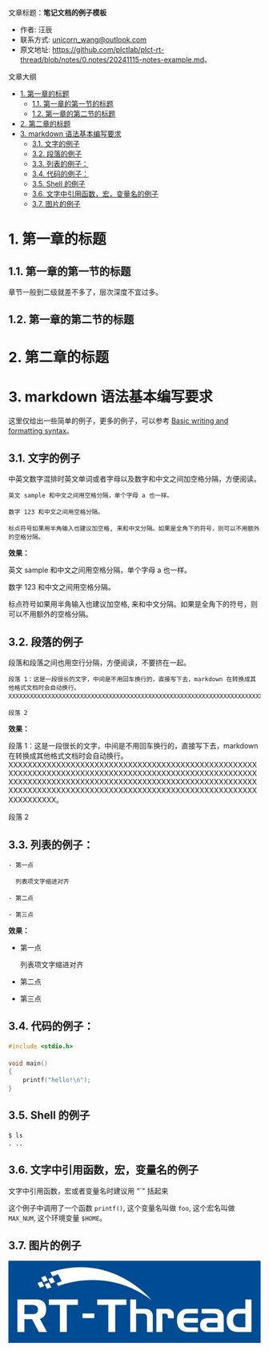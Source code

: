 文章标题：**笔记文档的例子模板**

- 作者: 汪辰
- 联系方式: <unicorn_wang@outlook.com>
- 原文地址: <https://github.com/plctlab/plct-rt-thread/blob/notes/0.notes/20241115-notes-example.md>。

文章大纲

<!-- TOC -->

- [1. 第一章的标题](#1-第一章的标题)
	- [1.1. 第一章的第一节的标题](#11-第一章的第一节的标题)
	- [1.2. 第一章的第二节的标题](#12-第一章的第二节的标题)
- [2. 第二章的标题](#2-第二章的标题)
- [3. markdown 语法基本编写要求](#3-markdown-语法基本编写要求)
	- [3.1. 文字的例子](#31-文字的例子)
	- [3.2. 段落的例子](#32-段落的例子)
	- [3.3. 列表的例子：](#33-列表的例子)
	- [3.4. 代码的例子：](#34-代码的例子)
	- [3.5. Shell 的例子](#35-shell-的例子)
	- [3.6. 文字中引用函数，宏，变量名的例子](#36-文字中引用函数宏变量名的例子)
	- [3.7. 图片的例子](#37-图片的例子)

<!-- /TOC -->

# 1. 第一章的标题

## 1.1. 第一章的第一节的标题

章节一般到二级就差不多了，层次深度不宜过多。

## 1.2. 第一章的第二节的标题

# 2. 第二章的标题

# 3. markdown 语法基本编写要求

这里仅给出一些简单的例子，更多的例子，可以参考 [Basic writing and formatting syntax](https://docs.github.com/zh/get-started/writing-on-github/getting-started-with-writing-and-formatting-on-github/basic-writing-and-formatting-syntax)。

## 3.1. 文字的例子

中英文数字混排时英文单词或者字母以及数字和中文之间加空格分隔，方便阅读。

```
英文 sample 和中文之间用空格分隔，单个字母 a 也一样。

数字 123 和中文之间用空格分隔。

标点符号如果用半角输入也建议加空格, 来和中文分隔。如果是全角下的符号，则可以不用额外的空格分隔。
```

**效果：**

英文 sample 和中文之间用空格分隔，单个字母 a 也一样。

数字 123 和中文之间用空格分隔。

标点符号如果用半角输入也建议加空格, 来和中文分隔。如果是全角下的符号，则可以不用额外的空格分隔。


## 3.2. 段落的例子

段落和段落之间也用空行分隔，方便阅读，不要挤在一起。

```
段落 1：这是一段很长的文字，中间是不用回车换行的，直接写下去，markdown 在转换成其他格式文档时会自动换行。XXXXXXXXXXXXXXXXXXXXXXXXXXXXXXXXXXXXXXXXXXXXXXXXXXXXXXXXXXXXXXXXXXXXXXXXXXXXXXXXXXXXXXXXXXXXXXXXXXXXXXXXXXXXXXXXXXXXXXXXXXXXXXXXXXXXXXXXXXXXXXXXXXXXXXXXXXXXXXXXXXXXXXXXXXXXXXXXXXXXXXXXXXXXXXXXXXXXXXXXXXXXXXXXXXXXXXXXXX。

段落 2
```

**效果：**

段落 1：这是一段很长的文字，中间是不用回车换行的，直接写下去，markdown 在转换成其他格式文档时会自动换行。XXXXXXXXXXXXXXXXXXXXXXXXXXXXXXXXXXXXXXXXXXXXXXXXXXXXXXXXXXXXXXXXXXXXXXXXXXXXXXXXXXXXXXXXXXXXXXXXXXXXXXXXXXXXXXXXXXXXXXXXXXXXXXXXXXXXXXXXXXXXXXXXXXXXXXXXXXXXXXXXXXXXXXXXXXXXXXXXXXXXXXXXXXXXXXXXXXXXXXXXXXXXXXXXXXXXXXXXXX。

段落 2


## 3.3. 列表的例子：

```
- 第一点

  列表项文字缩进对齐

- 第二点

- 第三点
```

**效果：**

- 第一点

  列表项文字缩进对齐

- 第二点

- 第三点


## 3.4. 代码的例子：

```c
#include <stdio.h>

void main()
{
	printf("hello!\n");
}
```

## 3.5. Shell 的例子

```shell
$ ls
. ..
```

## 3.6. 文字中引用函数，宏，变量名的例子

文字中引用函数，宏或者变量名时建议用 "`" 括起来

这个例子中调用了一个函数 `printf()`, 这个变量名叫做 `foo`, 这个宏名叫做 `MAX_NUM`, 这个环境变量 `$HOME`。

## 3.7. 图片的例子

![图片的名字](./pictures/20241115-notes-example/rt-thread.png)
